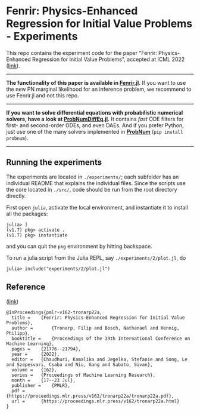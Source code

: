 # Fenrir: Physics-Enhanced Regression for Initial Value Problems - Experiments

This repo contains the experiment code for the paper "Fenrir: Physics-Enhanced Regression for Initial Value Problems", accepted at ICML 2022 ([link](https://proceedings.mlr.press/v162/tronarp22a.html])).

---

__The functionality of this paper is available in [Fenrir.jl](https://github.com/nathanaelbosch/Fenrir.jl).__
If you want to use the new PN marginal likelihood for an inference problem, we recommend to use Fenrir.jl and not this repo.

---

__If you want to solve differential equations with probabilistic numerical solvers, have a look at [ProbNumDiffEq.jl](https://github.com/nathanaelbosch/ProbNumDiffEq.jl).__
It contains _fast_ ODE filters for first- and second-order ODEs, and even DAEs.
And if you prefer Python, just use one of the many solvers implemented in __[ProbNum](https://github.com/probabilistic-numerics/probnum)__ (`pip install probnum`).

---


## Running the experiments
The experiments are located in `./experiments/`; each subfolder has an individual README that explains the individual files.
Since the scripts use the core located in `./src/`, code should be run from the root directory directly.

First open `julia`, activate the local environment, and instantiate it to install all the packages:
```
julia> ]
(v1.7) pkg> activate .
(v1.7) pkg> instantiate
```
and you can quit the `pkg` environment by hitting backspace.

To run a julia script from the Julia REPL, say `./experiments/2/plot.jl`, do
```
julia> include("experiments/2/plot.jl")
```


## Reference
([link](https://proceedings.mlr.press/v162/tronarp22a.html))
```
@InProceedings{pmlr-v162-tronarp22a,
  title = 	 {Fenrir: Physics-Enhanced Regression for Initial Value Problems},
  author =       {Tronarp, Filip and Bosch, Nathanael and Hennig, Philipp},
  booktitle = 	 {Proceedings of the 39th International Conference on Machine Learning},
  pages = 	 {21776--21794},
  year = 	 {2022},
  editor = 	 {Chaudhuri, Kamalika and Jegelka, Stefanie and Song, Le and Szepesvari, Csaba and Niu, Gang and Sabato, Sivan},
  volume = 	 {162},
  series = 	 {Proceedings of Machine Learning Research},
  month = 	 {17--23 Jul},
  publisher =    {PMLR},
  pdf = 	 {https://proceedings.mlr.press/v162/tronarp22a/tronarp22a.pdf},
  url = 	 {https://proceedings.mlr.press/v162/tronarp22a.html}
}
```

